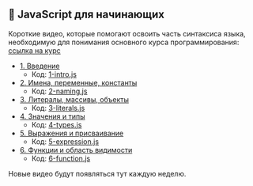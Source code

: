 ## 👶 JavaScript для начинающих

Короткие видео, которые помогают освоить часть синтаксиса языка, необходимую для
понимания основного курса программирования:
[ссылка на курс](https://github.com/HowProgrammingWorks/Index/blob/master/Courses/Fundamentals.md)

- [1. Введение](https://youtu.be/xPwpE9IZPNM)
  - Код: [1-intro.js](JavaScript/1-intro.js)
- [2. Имена, переменные, константы](https://youtu.be/7gh86pYmygo)
  - Код: [2-naming.js](JavaScript/2-naming.js)
- [3. Литералы, массивы, объекты](https://youtu.be/wfCVTqHtkUA)
  - Код: [3-literals.js](JavaScript/3-literals.js)
- [4. Значения и типы](https://youtu.be/lXgnK7VR2Ng)
  - Код: [4-types.js](JavaScript/4-types.js)
- [5. Выражения и присваивание](https://youtu.be/qN-j_zu-7wM)
  - Код: [5-expression.js](JavaScript/5-expression.js)
- [6. Функции и область видимости](https://youtu.be/wlOMbR7MF88)
  - Код: [6-function.js](JavaScript/6-function.js)

Новые видео будут появляться тут каждую неделю.
